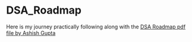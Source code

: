 # DSA_Roadmap
Here is my journey practically following along with the [DSA Roadmap pdf file by Ashish Gupta](https://drive.google.com/file/d/1WSoDpEFbe8fTvn2bxKfaxmksDwq9d95R/view?usp=sharing)

